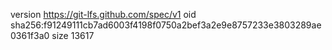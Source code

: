 version https://git-lfs.github.com/spec/v1
oid sha256:f91249111cb7ad6003f4198f0750a2bef3a2e9e8757233e3803289ae0361f3a0
size 13617
